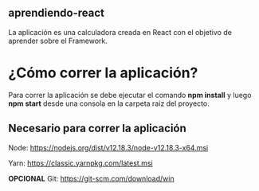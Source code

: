 ## aprendiendo-react

La aplicación es una calculadora creada en React con el objetivo de aprender sobre el Framework.

# ¿Cómo correr la aplicación?
Para correr la aplicación se debe ejecutar el comando **npm install** y luego **npm start** desde una consola en la carpeta raíz del proyecto.

## Necesario para correr la aplicación

Node:
https://nodejs.org/dist/v12.18.3/node-v12.18.3-x64.msi

Yarn:
https://classic.yarnpkg.com/latest.msi

**OPCIONAL** Git: 
https://git-scm.com/download/win
